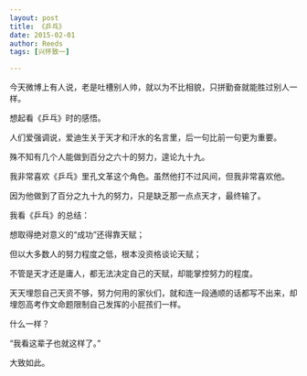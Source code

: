```yaml
---
layout: post
title: 《乒乓》
date: 2015-02-01
author: Reeds
tags: [兴怀致一]

---
```


今天微博上有人说，老是吐槽别人帅，就以为不比相貌，只拼勤奋就能胜过别人一样。

想起看《乒乓》时的感悟。

人们爱强调说，爱迪生关于天才和汗水的名言里，后一句比前一句更为重要。

殊不知有几个人能做到百分之六十的努力，遑论九十九。

我非常喜欢《乒乓》里孔文革这个角色。虽然他打不过风间，但我非常喜欢他。

因为他做到了百分之九十九的努力，只是缺乏那一点点天才，最终输了。

我看《乒乓》的总结：

想取得绝对意义的“成功”还得靠天赋；

但以大多数人的努力程度之低，根本没资格谈论天赋；

不管是天才还是庸人，都无法决定自己的天赋，却能掌控努力的程度。

天天埋怨自己天资不够，努力何用的家伙们，就和连一段通顺的话都写不出来，却埋怨高考作文命题限制自己发挥的小屁孩们一样。

什么一样？

“我看这辈子也就这样了。”

大致如此。